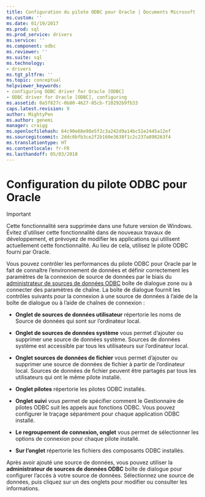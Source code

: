 ```yaml
---
title: Configuration du pilote ODBC pour Oracle | Documents Microsoft
ms.custom: ''
ms.date: 01/19/2017
ms.prod: sql
ms.prod_service: drivers
ms.service: ''
ms.component: odbc
ms.reviewer: ''
ms.suite: sql
ms.technology:
- drivers
ms.tgt_pltfrm: ''
ms.topic: conceptual
helpviewer_keywords:
- configuring ODBC driver for Oracle [ODBC]
- ODBC driver for Oracle [ODBC], configuring
ms.assetid: 0a5f827c-0b80-4627-85cb-f10292b9fb33
caps.latest.revision: 9
author: MightyPen
ms.author: genemi
manager: craigg
ms.openlocfilehash: 64c90e68e98e5f2c3a242d9a14bc51e2445a12ef
ms.sourcegitcommit: 2ddc0bfb3ce2f2b160e3638f1c2c237a898263f4
ms.translationtype: HT
ms.contentlocale: fr-FR
ms.lasthandoff: 05/03/2018
---
```

# <a name="configuring-the-odbc-driver-for-oracle"></a>Configuration du pilote ODBC pour Oracle
> [!IMPORTANT]  
>  Cette fonctionnalité sera supprimée dans une future version de Windows. Évitez d'utiliser cette fonctionnalité dans de nouveaux travaux de développement, et prévoyez de modifier les applications qui utilisent actuellement cette fonctionnalité. Au lieu de cela, utilisez le pilote ODBC fourni par Oracle.  
  
 Vous pouvez contrôler les performances du pilote ODBC pour Oracle par le fait de connaître l’environnement de données et définir correctement les paramètres de la connexion de source de données par le biais du [administrateur de sources de données ODBC](../../odbc/admin/odbc-data-source-administrator.md) boîte de dialogue zone ou à connecter des paramètres de chaîne. La boîte de dialogue fournit les contrôles suivants pour la connexion à une source de données à l’aide de la boîte de dialogue ou à l’aide de chaînes de connexion :  
  
-   **Onglet de sources de données utilisateur** répertorie les noms de Source de données qui sont sur l’ordinateur local.  
  
-   **Onglet de sources de données système** vous permet d’ajouter ou supprimer une source de données système. Sources de données système est accessible par tous les utilisateurs sur l’ordinateur local.  
  
-   **Onglet sources de données de fichier** vous permet d’ajouter ou supprimer une source de données de fichier à partir de l’ordinateur local. Sources de données de fichier peuvent être partagés par tous les utilisateurs qui ont le même pilote installé.  
  
-   **Onglet pilotes** répertorie les pilotes ODBC installés.  
  
-   **Onglet suivi** vous permet de spécifier comment le Gestionnaire de pilotes ODBC suit les appels aux fonctions ODBC. Vous pouvez configurer le traçage séparément pour chaque application ODBC installé.  
  
-   **Le regroupement de connexion, onglet** vous permet de sélectionner les options de connexion pour chaque pilote installé.  
  
-   **Sur l’onglet** répertorie les fichiers des composants ODBC installés.  
  
 Après avoir ajouté une source de données, vous pouvez utiliser la **administrateur de sources de données ODBC** boîte de dialogue pour configurer l’accès à votre source de données. Sélectionnez une source de données, puis cliquez sur un des onglets pour modifier ou consulter les informations.
